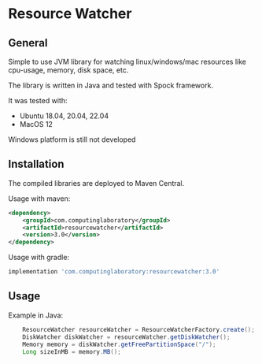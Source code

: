 # Resource Watcher

## General

Simple to use JVM library for watching linux/windows/mac resources like cpu-usage, memory, disk space, etc.

The library is written in Java and tested with Spock framework.

It was tested with:
- Ubuntu 18.04, 20.04, 22.04
- MacOS 12

Windows platform is still not developed

## Installation

The compiled libraries are deployed to Maven Central.

Usage with maven:

```xml
<dependency>
    <groupId>com.computinglaboratory</groupId>
    <artifactId>resourcewatcher</artifactId>
    <version>3.0</version>
</dependency>
```

Usage with gradle:

```groovy
implementation 'com.computinglaboratory:resourcewatcher:3.0'
```

## Usage

Example in Java:

```java
    ResourceWatcher resourceWatcher = ResourceWatcherFactory.create();
    DiskWatcher diskWatcher = resourceWatcher.getDiskWatcher();
    Memory memory = diskWatcher.getFreePartitionSpace("/");
    Long sizeInMB = memory.MB();
```
